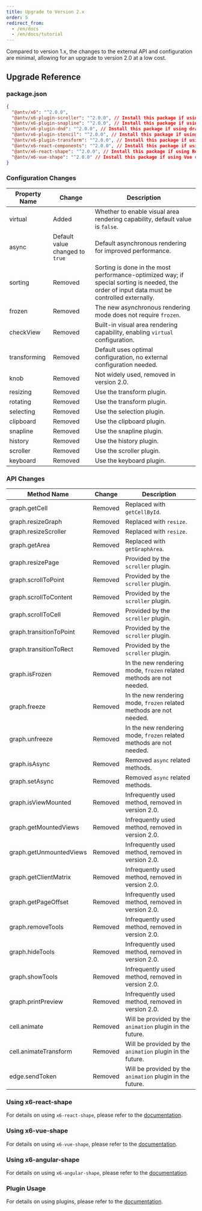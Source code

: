 ```yaml
---
title: Upgrade to Version 2.x
order: 5
redirect_from:
  - /en/docs
  - /en/docs/tutorial
---
```


Compared to version 1.x, the changes to the external API and configuration are minimal, allowing for an upgrade to version 2.0 at a low cost.

## Upgrade Reference

### package.json

```json
{
  "@antv/x6": "^2.0.0",
  "@antv/x6-plugin-scroller": "^2.0.0", // Install this package if using scrollable canvas functionality
  "@antv/x6-plugin-snapline": "^2.0.0", // Install this package if using alignment line functionality
  "@antv/x6-plugin-dnd": "^2.0.0", // Install this package if using drag-and-drop functionality
  "@antv/x6-plugin-stencil": "^2.0.0", // Install this package if using stencil functionality
  "@antv/x6-plugin-transform": "^2.0.0", // Install this package if using shape transformation functionality
  "@antv/x6-react-components": "^2.0.0", // Install this package if using accompanying UI components
  "@antv/x6-react-shape": "^2.0.0", // Install this package if using React rendering functionality
  "@antv/x6-vue-shape": "^2.0.0" // Install this package if using Vue rendering functionality
}
```

### Configuration Changes

| Property Name  | Change                | Description                                                                |
|----------------|-----------------------|----------------------------------------------------------------------------|
| virtual        | Added                 | Whether to enable visual area rendering capability, default value is `false`. |
| async          | Default value changed to `true` | Default asynchronous rendering for improved performance.                     |
| sorting        | Removed               | Sorting is done in the most performance-optimized way; if special sorting is needed, the order of input data must be controlled externally. |
| frozen         | Removed               | The new asynchronous rendering mode does not require `frozen`.              |
| checkView      | Removed               | Built-in visual area rendering capability, enabling `virtual` configuration. |
| transforming   | Removed               | Default uses optimal configuration, no external configuration needed.       |
| knob           | Removed               | Not widely used, removed in version 2.0.                                   |
| resizing       | Removed               | Use the transform plugin.                                                  |
| rotating       | Removed               | Use the transform plugin.                                                  |
| selecting      | Removed               | Use the selection plugin.                                                  |
| clipboard      | Removed               | Use the clipboard plugin.                                                  |
| snapline       | Removed               | Use the snapline plugin.                                                   |
| history        | Removed               | Use the history plugin.                                                    |
| scroller       | Removed               | Use the scroller plugin.                                                  |
| keyboard       | Removed               | Use the keyboard plugin.                                                  |

### API Changes

| Method Name                | Change | Description                                |
|----------------------------|--------|--------------------------------------------|
| graph.getCell              | Removed | Replaced with `getCellById`.              |
| graph.resizeGraph          | Removed | Replaced with `resize`.                    |
| graph.resizeScroller       | Removed | Replaced with `resize`.                    |
| graph.getArea              | Removed | Replaced with `getGraphArea`.              |
| graph.resizePage           | Removed | Provided by the `scroller` plugin.        |
| graph.scrollToPoint        | Removed | Provided by the `scroller` plugin.        |
| graph.scrollToContent      | Removed | Provided by the `scroller` plugin.        |
| graph.scrollToCell         | Removed | Provided by the `scroller` plugin.        |
| graph.transitionToPoint    | Removed | Provided by the `scroller` plugin.        |
| graph.transitionToRect     | Removed | Provided by the `scroller` plugin.        |
| graph.isFrozen             | Removed | In the new rendering mode, `frozen` related methods are not needed. |
| graph.freeze               | Removed | In the new rendering mode, `frozen` related methods are not needed. |
| graph.unfreeze             | Removed | In the new rendering mode, `frozen` related methods are not needed. |
| graph.isAsync              | Removed | Removed `async` related methods.          |
| graph.setAsync             | Removed | Removed `async` related methods.          |
| graph.isViewMounted        | Removed | Infrequently used method, removed in version 2.0. |
| graph.getMountedViews      | Removed | Infrequently used method, removed in version 2.0. |
| graph.getUnmountedViews    | Removed | Infrequently used method, removed in version 2.0. |
| graph.getClientMatrix      | Removed | Infrequently used method, removed in version 2.0. |
| graph.getPageOffset        | Removed | Infrequently used method, removed in version 2.0. |
| graph.removeTools          | Removed | Infrequently used method, removed in version 2.0. |
| graph.hideTools            | Removed | Infrequently used method, removed in version 2.0. |
| graph.showTools            | Removed | Infrequently used method, removed in version 2.0. |
| graph.printPreview         | Removed | Infrequently used method, removed in version 2.0. |
| cell.animate               | Removed | Will be provided by the `animation` plugin in the future. |
| cell.animateTransform      | Removed | Will be provided by the `animation` plugin in the future. |
| edge.sendToken             | Removed | Will be provided by the `animation` plugin in the future. |

### Using x6-react-shape

For details on using `x6-react-shape`, please refer to the [documentation](/en/tutorial/intermediate/react).

### Using x6-vue-shape

For details on using `x6-vue-shape`, please refer to the [documentation](/en/tutorial/intermediate/vue).

### Using x6-angular-shape

For details on using `x6-angular-shape`, please refer to the [documentation](/en/tutorial/intermediate/angular).

### Plugin Usage

For details on using plugins, please refer to the [documentation](/en/tutorial/plugins/transform).
